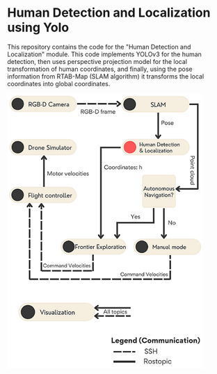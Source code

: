 # Human Detection and Localization using Yolo
This repository contains the code for the "Human Detection and Localization" module. This code implements YOLOv3 for the human detection, then uses perspective projection model for the local transformation of human coordinates, and finally, using the pose information from RTAB-Map (SLAM algorithm) it transforms the local coordinates into global coordinates.  

![SystemDiagram](https://github.com/Ali-Rizvi-1/Human-Localization-using-YOLOv3/blob/main/Capstone%20-%20SystemDiagram.png)
